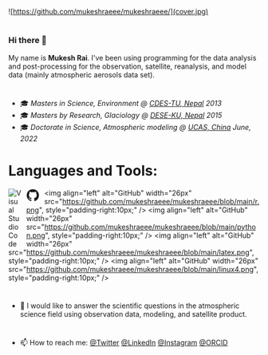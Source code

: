 ![https://github.com/mukeshraeee/mukeshraeee/](cover.jpg)
#
### Hi there 👋
My name is **Mukesh Rai**. I've been using programming for the data analysis and post-processing for the observation, satellite, reanalysis, and model data (mainly atmospheric aerosols data set).
#
- 🎓 *Masters in Science, Environment @ [CDES-TU, Nepal](http://www.cdes.edu.np/) 2013*
- 🎓 *Masters by Research, Glaciology @ [DESE-KU, Nepal](https://ese.ku.edu.np/) 2015*
- 🎓 *Doctorate in Science, Atmospheric modeling @ [UCAS, China](https://ic-en.ucas.ac.cn/) June, 2022*
# Languages and Tools:
<img align="left" alt="Visual Studio Code" width="26px" src="https://cdn.jsdelivr.net/gh/devicons/devicon/icons/vscode/vscode-original.svg" style="padding-right:10px;" />
<img align="left" alt="GitHub" width="26px" src="https://github.com/devicons/devicon/blob/master/icons/github/github-original.svg" style="padding-right:10px;" />

<img align="left" alt="GitHub" width="26px" src="https://github.com/mukeshraeee/mukeshraeee/blob/main/r.png", style="padding-right:10px;" />
<img align="left" alt="GitHub" width="26px" src="https://github.com/mukeshraeee/mukeshraeee/blob/main/python.png", style="padding-right:10px;" />
<img align="left" alt="GitHub" width="26px" src="https://github.com/mukeshraeee/mukeshraeee/blob/main/latex.png", style="padding-right:10px;" />
<img align="left" alt="GitHub" width="26px" src="https://github.com/mukeshraeee/mukeshraeee/blob/main/linux4.png", style="padding-right:10px;" />
#
- 🔭 I would like to answer the scientific questions in the atmospheric science field using observation data, modeling, and satellite product.
#
- 📫 How to reach me: [@Twitter](https://twitter.com/MukeshRaee) [@LinkedIn](https://www.linkedin.com/in/mukesh-rai-5b5b3b85)
                       [@Instagram](https://www.instagram.com/mukesh_rae) [@ORCID](https://orcid.org/0000-0001-7138-0459)
#

                       
